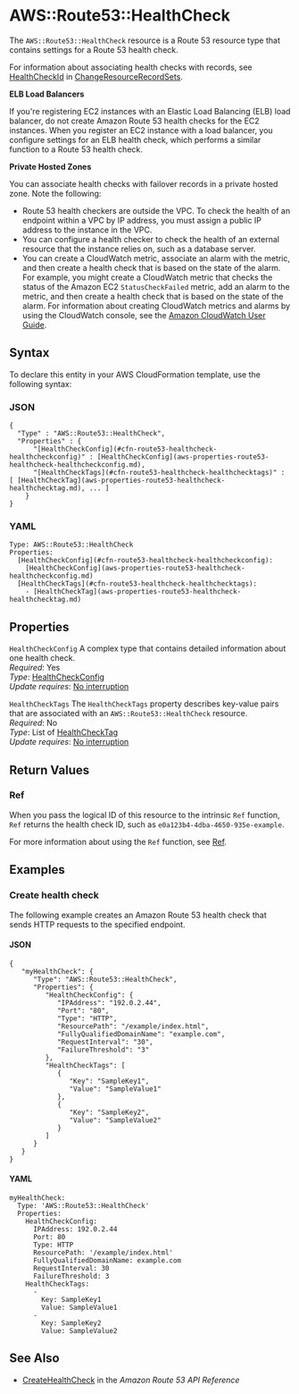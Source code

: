 # AWS::Route53::HealthCheck<a name="aws-resource-route53-healthcheck"></a>

The `AWS::Route53::HealthCheck` resource is a Route 53 resource type that contains settings for a Route 53 health check\.

For information about associating health checks with records, see [HealthCheckId](https://docs.aws.amazon.com/Route53/latest/APIReference/API_ResourceRecordSet.html#Route53-Type-ResourceRecordSet-HealthCheckId) in [ChangeResourceRecordSets](https://docs.aws.amazon.com/Route53/latest/APIReference/API_ChangeResourceRecordSets.html)\. 

**ELB Load Balancers**

If you're registering EC2 instances with an Elastic Load Balancing \(ELB\) load balancer, do not create Amazon Route 53 health checks for the EC2 instances\. When you register an EC2 instance with a load balancer, you configure settings for an ELB health check, which performs a similar function to a Route 53 health check\.

**Private Hosted Zones**

You can associate health checks with failover records in a private hosted zone\. Note the following:
+ Route 53 health checkers are outside the VPC\. To check the health of an endpoint within a VPC by IP address, you must assign a public IP address to the instance in the VPC\.
+ You can configure a health checker to check the health of an external resource that the instance relies on, such as a database server\.
+ You can create a CloudWatch metric, associate an alarm with the metric, and then create a health check that is based on the state of the alarm\. For example, you might create a CloudWatch metric that checks the status of the Amazon EC2 `StatusCheckFailed` metric, add an alarm to the metric, and then create a health check that is based on the state of the alarm\. For information about creating CloudWatch metrics and alarms by using the CloudWatch console, see the [Amazon CloudWatch User Guide](https://docs.aws.amazon.com/AmazonCloudWatch/latest/DeveloperGuide/WhatIsCloudWatch.html)\.

## Syntax<a name="aws-resource-route53-healthcheck-syntax"></a>

To declare this entity in your AWS CloudFormation template, use the following syntax:

### JSON<a name="aws-resource-route53-healthcheck-syntax.json"></a>

```
{
  "Type" : "AWS::Route53::HealthCheck",
  "Properties" : {
      "[HealthCheckConfig](#cfn-route53-healthcheck-healthcheckconfig)" : [HealthCheckConfig](aws-properties-route53-healthcheck-healthcheckconfig.md),
      "[HealthCheckTags](#cfn-route53-healthcheck-healthchecktags)" : [ [HealthCheckTag](aws-properties-route53-healthcheck-healthchecktag.md), ... ]
    }
}
```

### YAML<a name="aws-resource-route53-healthcheck-syntax.yaml"></a>

```
Type: AWS::Route53::HealthCheck
Properties: 
  [HealthCheckConfig](#cfn-route53-healthcheck-healthcheckconfig): 
    [HealthCheckConfig](aws-properties-route53-healthcheck-healthcheckconfig.md)
  [HealthCheckTags](#cfn-route53-healthcheck-healthchecktags): 
    - [HealthCheckTag](aws-properties-route53-healthcheck-healthchecktag.md)
```

## Properties<a name="aws-resource-route53-healthcheck-properties"></a>

`HealthCheckConfig`  <a name="cfn-route53-healthcheck-healthcheckconfig"></a>
A complex type that contains detailed information about one health check\.  
*Required*: Yes  
*Type*: [HealthCheckConfig](aws-properties-route53-healthcheck-healthcheckconfig.md)  
*Update requires*: [No interruption](https://docs.aws.amazon.com/AWSCloudFormation/latest/UserGuide/using-cfn-updating-stacks-update-behaviors.html#update-no-interrupt)

`HealthCheckTags`  <a name="cfn-route53-healthcheck-healthchecktags"></a>
The `HealthCheckTags` property describes key\-value pairs that are associated with an `AWS::Route53::HealthCheck` resource\.   
*Required*: No  
*Type*: List of [HealthCheckTag](aws-properties-route53-healthcheck-healthchecktag.md)  
*Update requires*: [No interruption](https://docs.aws.amazon.com/AWSCloudFormation/latest/UserGuide/using-cfn-updating-stacks-update-behaviors.html#update-no-interrupt)

## Return Values<a name="aws-resource-route53-healthcheck-return-values"></a>

### Ref<a name="aws-resource-route53-healthcheck-return-values-ref"></a>

 When you pass the logical ID of this resource to the intrinsic `Ref` function, `Ref` returns the health check ID, such as `e0a123b4-4dba-4650-935e-example`\.

For more information about using the `Ref` function, see [Ref](https://docs.aws.amazon.com/AWSCloudFormation/latest/UserGuide/intrinsic-function-reference-ref.html)\.

## Examples<a name="aws-resource-route53-healthcheck--examples"></a>

### Create health check<a name="aws-resource-route53-healthcheck--examples--Create_health_check"></a>

The following example creates an Amazon Route 53 health check that sends HTTP requests to the specified endpoint\.

#### JSON<a name="aws-resource-route53-healthcheck--examples--Create_health_check--json"></a>

```
{
   "myHealthCheck": {
      "Type": "AWS::Route53::HealthCheck",
      "Properties": {
         "HealthCheckConfig": {
            "IPAddress": "192.0.2.44",
            "Port": "80",
            "Type": "HTTP",
            "ResourcePath": "/example/index.html",
            "FullyQualifiedDomainName": "example.com",
            "RequestInterval": "30",
            "FailureThreshold": "3"
         },
         "HealthCheckTags": [
            {
               "Key": "SampleKey1",
               "Value": "SampleValue1"
            },
            {
               "Key": "SampleKey2",
               "Value": "SampleValue2"
            }
         ]
      }
   }
}
```

#### YAML<a name="aws-resource-route53-healthcheck--examples--Create_health_check--yaml"></a>

```
myHealthCheck: 
  Type: 'AWS::Route53::HealthCheck'
  Properties: 
    HealthCheckConfig: 
      IPAddress: 192.0.2.44
      Port: 80
      Type: HTTP
      ResourcePath: '/example/index.html'
      FullyQualifiedDomainName: example.com
      RequestInterval: 30
      FailureThreshold: 3
    HealthCheckTags: 
      - 
        Key: SampleKey1
        Value: SampleValue1
      - 
        Key: SampleKey2
        Value: SampleValue2
```

## See Also<a name="aws-resource-route53-healthcheck--seealso"></a>
+  [CreateHealthCheck](https://docs.aws.amazon.com/Route53/latest/APIReference/API_CreateHealthCheck.html) in the *Amazon Route 53 API Reference*